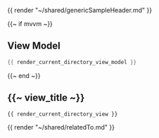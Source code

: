 <!--
To get help on editing this file, see https://github.com/beto-rodriguez/LiveCharts2/blob/dev/docs/readme.md
content is normally pulled from the examples in the repository.
-->

{{ render "~/shared/genericSampleHeader.md" }}

{{~ if mvvm ~}}
## View Model

```csharp
{{ render_current_directory_view_model }}
```
{{~ end ~}}

## {{~ view_title ~}}

```
{{ render_current_directory_view }}
```

{{ render "~/shared/relatedTo.md" }}
